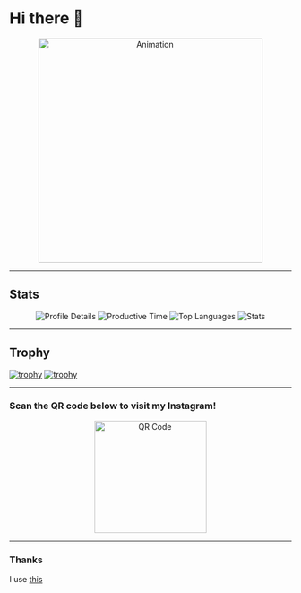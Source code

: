 # Hi there 👋

<div align="center">
  <img width="400" src="https://github.com/user-attachments/assets/8d9332b3-e3c9-48a5-b9f1-cf349d146c9e" alt="Animation" />
</div>

---

## Stats
<div align="center">
  <img src="http://github-profile-summary-cards.vercel.app/api/cards/profile-details?username=taka-bnbn&theme=transparent" alt="Profile Details" />
  <img src="http://github-profile-summary-cards.vercel.app/api/cards/productive-time?username=taka-bnbn&theme=transparent&utcOffset=8" alt="Productive Time" />
  <img src="http://github-profile-summary-cards.vercel.app/api/cards/most-commit-language?username=taka-bnbn&theme=transparent" alt="Top Languages" />
  <img src="http://github-profile-summary-cards.vercel.app/api/cards/stats?username=taka-bnbn&theme=transparent" alt="Stats" />
</div>

---

## Trophy

[![trophy](https://github-profile-trophy.vercel.app/?username=taka-bnbn)](https://github.com/ryo-ma/github-profile-trophy)
[![trophy](https://github-profile-trophy.vercel.app/?username=taka-bnbn&theme=onedark)](https://github.com/ryo-ma/github-profile-trophy)

---

### Scan the QR code below to visit my Instagram!  

<div align="center">
  <img width="200" src="https://github.com/user-attachments/assets/a2113074-2673-40e0-b9a9-361f86289628" alt="QR Code" />
</div>

---

### Thanks
I use [this](https://github.com/vn7n24fzkq/github-profile-summary-cards?tab=readme-ov-file)

